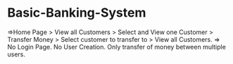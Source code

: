 # Basic-Banking-System
=>Home Page > View all Customers > Select and View one Customer > Transfer Money > Select customer to transfer to > View all Customers.  => No Login Page. No User Creation. Only transfer of money between multiple users.

